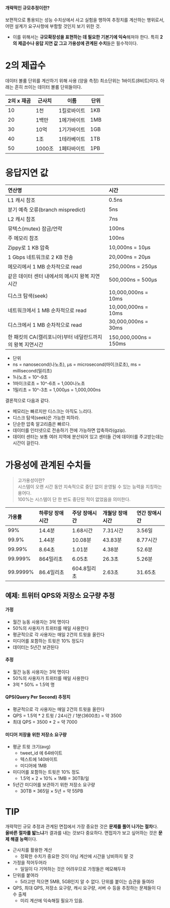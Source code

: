 #### 개략적인 규모추정이란?
보편적으로 통용되는 성능 수치상에서 사고 실험을 행하여 추정치를 계산하는 행위로서, 어떤 설계가 요구사항에 부함할 것인지 보기 위한 것.
- 이를 위해서는 **규모확장성을 표현하는 데 필요한 기본기에 익숙**해져야 한다. 특히 **2의 제곱수나 응답 지연 값 그고 가용성에 관계된 수치**들은 필수적이다.

# 2의 제곱수
데이터 볼륨 단위를 계산하기 위해 사용 (양을 측정) 최소단위는 1바이트(8비트)이다.
아래는 흔히 쓰이는 데이터 볼륨 단위들이다.

| 2의 x 재곰 | 근사치 | 이름 | 단위 |
| ---- | ---- | ---- | ---- |
| 10 | 1천 | 1킬로바이트 | 1KB |
| 20 | 1백만 | 1메가바이트 | 1MB |
| 30 | 10억 | 1기가바이트 | 1GB |
| 40 | 1조 | 1테라베이트 | 1TB |
| 50 | 1000조 | 1페타바이트 | 1PB |

# 응답지연 값
| 연산명           | 시간       |
|:------------------|:------------|
| L1 캐시 참조     | 0.5ns      |
| 분기 예측 오류(branch mispredict) | 5ns       |
| L2 캐시 참조     | 7ns        |
| 뮤텍스(mutex) 잠금/언락 | 100ns      |
| 주 메모리 참조    | 100ns      |
| Zippy로 1 KB 압축  | 10,000ns = 10μs |
| 1 Gbps 네트워크로 2 KB 전송 | 20,000ns = 20μs |
| 메모리에서 1 MB 순차적으로 read | 250,000ns = 250μs |
| 같은 데이터 센터 내에서의 메시지 왕복 지연시간 | 500,000ns = 500μs |
| 디스크 탐색(seek)  | 10,000,000ns = 10ms |
| 네트워크에서 1 MB 순차적으로 read | 10,000,000ns = 10ms |
| 디스크에서 1 MB 순차적으로 read | 30,000,000ns = 30ms |
| 한 패킷의 CA(캘리포니아)부터 네덜란드까지의 왕복 지연시간 | 150,000,000ns = 150ms |
- 단위
- ns = nanosecond(나노초), μs = microsecond(마이크로초), ms = millisecond(밀리초)  
- 1나노초 = 10^-9초  
- 1마이크로초 = 10^-6초 = 1,000나노초  
- 1밀리초 = 10^-3초 = 1,000μs = 1,000,000ns  


결론적으로 다음과 같다.
- 메모리는 빠르지만 디스크는 아직도 느리다.
- 디스크 탐색(seek)은 가능한 피하라.
- 단순한 압축 알고리즘은 빠르다.
- 데이터를 인터넷으로 전송하기 전에 가능하면 압축하라(gzip).
- 데이터 센터는 보통 여러 지역에 분산되어 있고 센터들 간에 데이터를 주고받는데는 시간이 걸린다.

# 가용성에 관계된 수치들
> 고가용성이란?  
> 시스템이 오랜 시간 동안 지속적으로 중단 없이 운영될 수 있는 능력을 지칭하는 용어다.  
> 100%는 시스템이 단 한 번도 중단된 적이 없었음을 의미한다.


|가용률|하루당 장애시간|주당 장애시간|개월당 장애시간|연간 장애시간|
|:---|:---|:---|:---|:---|
|99%|14.4분|1.68시간|7.31시간|3.56일|
|99.9%|1.44분|10.08분|43.83분|8.77시간|
|99.99%|8.64초|1.01분|4.38분|52.6분|
|99.999%|864밀리초|6.05초|26.3초|5.26분|
|99.9999%|86.4밀리초|604.8밀리초|2.63초|31.65초|
## 예제: 트위터 QPS와 저장소 요구량 추정

#### 가정
- 월간 능동 사용자는 3억 명이다
- 50%의 사용자가 트위터를 매일 사용한다
- 평균적으로 각 사용자는 매일 2건의 트윗을 올린다
- 미디어를 포함하는 트윗은 10% 정도다
- 데이터는 5년간 보관된다

#### 추정

- 월간 능동 사용자는 3억 명이다
- 50%의 사용자가 트위터를 매일 사용한다
- 3억 * 50% = 1.5억 명

#### QPS(Query Per Second) 추정치

- 평균적으로 각 사용자는 매일 2건의 트윗을 올린다
- QPS = 1.5억 * 2 트윗 / 24시간 / 1분(3600초) = 약 3500
- 최대 QPS = 3500 * 2 = 약 7000

#### 미디어 저장을 위한 저장소 요구량

- 평균 트윗 크기(avg)
    - tweet_id 에 64바이트
    - 텍스트에 140바이트
    - 미디어에 1MB
- 미디어를 포함하는 트윗은 10% 정도
    - 1.5억 × 2 × 10% × 1MB = 30TB/일
- 5년간 미디어를 보관하기 위한 저장소 요구량
    - 30TB × 365일 × 5년 = 약 55PB

# TIP
개략적인 규모 추정과 관계된 면접에서 가장 중요한 것은 **문제를 풀어 나가는 절차**다.  
**올바른 절차를 밟느냐**가 결과를 내는 것보다 중요하다. 면접자가 보고 싶어하는 것은 **문제 해결 능력**이다.

- 근사치를 활용한 계산
	- 정확한 수치가 중요한 것이 아님 계산에 시간을 낭비하지 말 것
- 가정을 적어두어라
	- 일일이 다 기억하는 것은 어려우므로 가정들은 메모해두자
- 단위를 붙여라
	- 5라고만 적으면 5MB, 5GB인지 알 수 없다. 단위를 붙이는 습관을 들여라
- QPS, 최대 QPS, 저장소 요구량, 캐시 요구량, 서버 수 등을 추정하는 문제들이 다수 출제
	- 미리 계산에 익숙해질 필요가 있음.